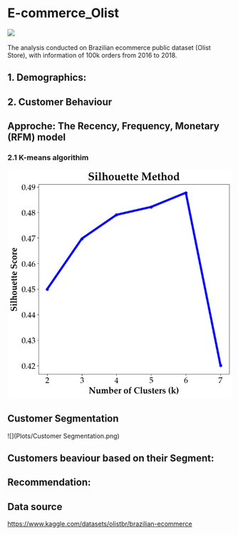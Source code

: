 # E-commerce_Olist
![](https://kondado.io/assets/images/source-olist-tiny.gif)

The analysis conducted on Brazilian ecommerce public dataset (Olist Store), with information of 100k orders from 2016 to 2018.

## 1. Demographics:

## 2. Customer Behaviour

## Approche: The Recency, Frequency, Monetary (RFM) model 

### 2.1 K-means algorithim 
![](Plots/SilhouetteMethod.png)
## Customer Segmentation 
![](Plots/Customer Segmentation.png)
## Customers beaviour based on their Segment:

## Recommendation:

## Data source
https://www.kaggle.com/datasets/olistbr/brazilian-ecommerce 

